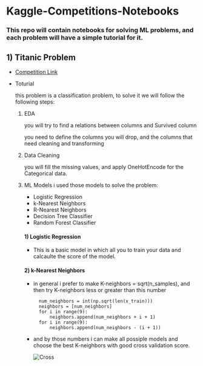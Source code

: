# Kaggle-Competitions-Notebooks
### This repo will contain notebooks for solving ML problems, and each problem will have a simple tutorial for it.

## 1) Titanic Problem

* [Competition Link](https://www.kaggle.com/competitions/titanic/overview)
* Toturial

    this problem is a classification problem, to solve it we will follow the following steps:
    1. EDA

        you will try to find a relations between columns and Survived column

        you need to define the columns you will drop, and the columns that need cleaning and transforming

    2. Data Cleaning

        you will fill the missing values, and apply OneHotEncode for the Categorical data.

    3. ML Models 
        i used those models to solve the problem:
        - Logistic Regression
        - k-Nearest Neighbors
        - R-Nearest Neighbors
        - Decision Tree Classifier
        - Random Forest Classifier

        #### 1) Logistic Regression
        - This is a basic model in which all you to train your data and calcaulte the score of the model.

        #### 2) k-Nearest Neighbors
        - in general i prefer to make K-neighbors = sqrt(n_samples), and then try K-neighbors less or greater than this number

                num_neighbors = int(np.sqrt(len(x_train)))
                neighbors = [num_neighbors]
                for i in range(9):
                    neighbors.append(num_neighbors + i + 1)
                for i in range(9):
                    neighbors.append(num_neighbors - (i + 1))

        - and by those numbers i can make all possiple models and choose the best K-neighbors with good cross validation score.

            ![Cross][def]



[def]: /home/ahmed/Ai/Kaggle-Competitions-Notebooks/Images/KNvalidation.png
